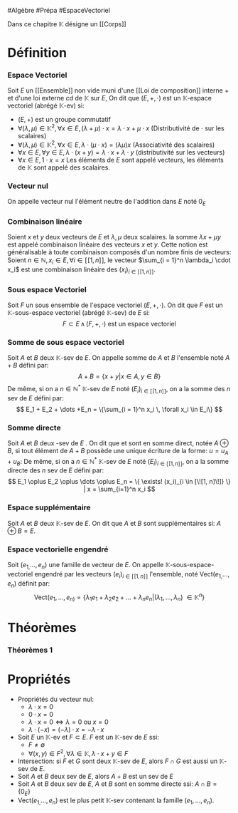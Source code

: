#Algèbre #Prépa #EspaceVectoriel

Dans ce chapitre $\mathbb{K}$ désigne un [[Corps]]
# Définition

### Espace Vectoriel

Soit $E$ un [[Ensemble]] non vide muni d'une [[Loi de composition]] interne $+$ et d'une loi externe $cd$ de $\mathbb{K}$ sur $E$, On dit que $(E, +, \cdot)$ est un $\mathbb{K}$-espace vectoriel (abrégé $\mathbb{K}$-ev) si:
- $(E, +)$ est un groupe commutatif
- $\forall (\lambda, \mu) \in \mathbb{K}^2, \forall x \in E, (\lambda + \mu) \cdot x = \lambda \cdot x + \mu \cdot x$ (Distributivité de $\cdot$ sur les scalaires)
- $\forall (\lambda, \mu) \in \mathbb{K}^2, \forall x \in E, \lambda \cdot (\mu \cdot x) = (\lambda \mu)x$ (Associativité des scalaires)
- $\forall x \in E, \forall y \in E, \lambda\cdot (x + y) = \lambda\cdot x + \lambda \cdot y$ (distributivité sur les vecteurs)
- $\forall x \in E, 1\cdot x = x$
Les éléments de $E$ sont appelé vecteurs, les éléments de $\mathbb{K}$ sont appelé des scalaires.
### Vecteur nul

On appelle vecteur nul l'élément neutre de l'addition dans $E$ noté $0_E$
### Combinaison linéaire

Soient $x$ et $y$ deux vecteurs de $E$ et $\lambda, \mu$ deux scalaires. la somme $\lambda x + \mu y$ est appelé combinaison linéaire des vecteurs $x$ et $y$. Cette notion est généralisable à toute combinaison composés d'un nombre finis de vecteurs: Soient $n \in \mathbb{N}, x_i \in E, \forall i \in [\![1, n]\!]$, le vecteur $\sum_{i = 1}^n \lambda_i \cdot x_i$ est une combinaison linéaire des $(x_i)_{i \in [\![1, n]\!]}$.
### Sous espace Vectoriel

Soit $F$ un sous ensemble de l'espace vectoriel $(E, +, \cdot)$. On dit que $F$ est un $\mathbb{K}$-sous-espace vectoriel (abrégé $\mathbb{K}$-sev) de $E$ si:
$$
F \subset E \, \land \, (F, +, \cdot) \text{ est un espace vectoriel}
$$
### Somme de sous espace vectoriel

Soit $A$ et $B$ deux $\mathbb{K}$-sev de $E$. On appelle somme de $A$ et $B$ l'ensemble noté $A+B$ défini par:
$$
A + B = \{x + y | x \in A, y \in B\}
$$
De même, si on a $n \in \mathbb{N}^*$ $\mathbb{K}$-sev de $E$ noté $(E_i)_{i \in [\![1, n]\!]}$, on a la somme des $n$ sev de $E$ défini par:
$$
E_1 + E_2 + \dots +E_n = \{\sum_{i = 1}^n x_i \, \forall x_i \in  E_i\}
$$
### Somme directe

Soit $A$ et $B$ deux -sev de $E$ . On dit que  et  sont en somme direct, notée $A \oplus B$, si tout élément de $A + B$ possède une unique écriture de la forme: $u = u_A + u_B$:
De même, si on a $n \in \mathbb{N}^*$ $\mathbb{K}$-sev de $E$ noté $(E_i)_{i \in [\![1, n]\!]}$, on a la somme directe des $n$ sev de $E$ défini par:
$$
E_1 \oplus E_2 \oplus \dots \oplus E_n = \{ \exists! (x_i)_{i \in [\![1, n]\!]} \} | x = \sum_{i=1}^n x_i
$$
### Espace supplémentaire

Soit $A$ et $B$ deux $\mathbb{K}$-sev de $E$. On dit que $A$ et $B$ sont supplémentaires si: $A \oplus B = E$.
### Espace vectorielle engendré

Soit $(e_{1,} \dots, e_n)$ une famille de vecteur de $E$. On appelle $\mathbb{K}$-sous-espace-vectoriel engendré par les vecteurs $(e_i)_{i \in [\![1, n]\!]}$ l'ensemble, noté Vect$(e_{1,}\dots, e_n)$ définit par:
$$
\text{Vect}(e_{1},\dots, e_{n)}= \{\lambda_{1}e_{1} + \lambda_2e_{2}+ \dots + \lambda_n e_{n} | (\lambda_{1}, \dots, \lambda_{n})\ \in \mathbb{K}^n\}
$$
# Théorèmes

### Théorèmes 1
# Propriétés

- Propriétés du vecteur nul:
	- $\lambda \cdot x = 0$
	- $0 \cdot x = 0$
	- $\lambda \cdot x = 0 \Leftrightarrow \lambda = 0 \text{ ou } x = 0$
	- $\lambda \cdot (-x) = (-\lambda) \cdot x = - \lambda \cdot x$
- Soit $E$ un $\mathbb{K}$-ev et $F \subset E$. $F$ est un $\mathbb{K}$-sev de $E$ ssi:
	- $F \neq \emptyset$
	- $\forall (x, y) \in F^2, \forall \lambda \in \mathbb{K}, \lambda \cdot x + y \in F$
- Intersection: si $F$ et $G$ sont deux $\mathbb{K}$-sev de $E$, alors $F \cap G$ est aussi un $\mathbb{K}$-sev de $E$.
- Soit $A$ et $B$ deux sev de $E$, alors $A + B$ est un sev de $E$
- Soit $A$ et $B$ deux sev de $E$, $A$ et $B$ sont en somme directe ssi: $A \cap B = \{0_E\}$
- Vect$(e_{1,}\dots, e_n)$ est le plus petit $\mathbb{K}$-sev contenant la famille $(e_{1},\dots, e_n)$.